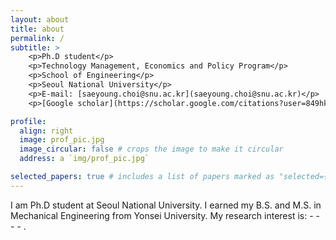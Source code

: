 ```yaml
---
layout: about
title: about
permalink: /
subtitle: >
    <p>Ph.D student</p>
    <p>Technology Management, Economics and Policy Program</p>
    <p>School of Engineering</p>
    <p>Seoul National University</p>
    <p>E-mail: [saeyoung.choi@snu.ac.kr](saeyoung.choi@snu.ac.kr)</p>
    <p>[Google scholar](https://scholar.google.com/citations?user=849hkOoAAAAJ&hl=en&oi=ao)</p>

profile:
  align: right
  image: prof_pic.jpg
  image_circular: false # crops the image to make it circular
  address: a `img/prof_pic.jpg`

selected_papers: true # includes a list of papers marked as "selected={true}"
---
```


I am Ph.D student at Seoul National University. I earned my B.S. and M.S. in Mechanical Engineering from Yonsei University.
My research interest is: - - - - .

